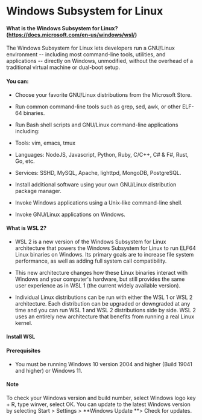 # Windows Subsystem for Linux

#### What is the Windows Subsystem for Linux? (https://docs.microsoft.com/en-us/windows/wsl/)

The Windows Subsystem for Linux lets developers run a GNU/Linux environment -- including most command-line tools, utilities, and applications -- directly on Windows, unmodified, without the overhead of a traditional virtual machine or dual-boot setup.


 #### You can:

 - Choose your favorite GNU/Linux distributions from the Microsoft Store.
 
 - Run common command-line tools such as grep, sed, awk, or other ELF-64 binaries.
 
 - Run Bash shell scripts and GNU/Linux command-line applications including:
 
 - Tools: vim, emacs, tmux
 
 - Languages: NodeJS, Javascript, Python, Ruby, C/C++, C# & F#, Rust, Go, etc.
 
 - Services: SSHD, MySQL, Apache, lighttpd, MongoDB, PostgreSQL.
 
 - Install additional software using your own GNU/Linux distribution package manager.
 
 - Invoke Windows applications using a Unix-like command-line shell.
 
 - Invoke GNU/Linux applications on Windows.

#### What is WSL 2?
 - WSL 2 is a new version of the Windows Subsystem for Linux architecture that powers the Windows Subsystem for Linux    to run ELF64 Linux binaries on Windows. Its primary goals are to increase file system performance, as well as        adding full system call compatibility.

 - This new architecture changes how these Linux binaries interact with Windows and your computer's hardware, but        still provides the same user experience as in WSL 1 (the current widely available version).

 - Individual Linux distributions can be run with either the WSL 1 or WSL 2 architecture. Each distribution can be      upgraded or downgraded at any time and you can run WSL 1 and WSL 2 distributions side by side. WSL 2 uses an          entirely new architecture that benefits from running a real Linux kernel.

#### Install WSL
#### Prerequisites
 - You must be running Windows 10 version 2004 and higher (Build 19041 and higher) or Windows 11.
#### Note

To check your Windows version and build number, select Windows logo key + R, type winver, select OK. You can update to the latest Windows version by selecting Start > Settings > **Windows Update **> Check for updates. 
